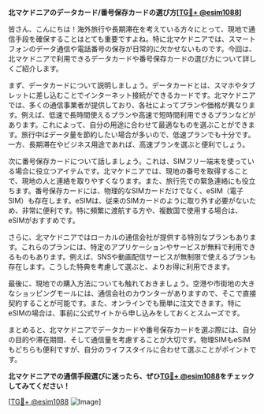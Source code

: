 **北マケドニアのデータカード/番号保存カードの選び方[[TG💪+ @esim1088](https://t.me/s/esim1088)]**

皆さん、こんにちは！海外旅行や長期滞在を考えている方々にとって、現地で通信手段を確保することはとても重要ですよね。特に北マケドニアでは、スマートフォンのデータ通信や電話番号の保存が日常的に欠かせないものです。今回は、北マケドニアで利用できるデータカードや番号保存カードの選び方について詳しくご紹介します。

まず、データカードについて説明しましょう。データカードとは、スマホやタブレットに差し込むことでインターネット接続ができるカードです。北マケドニアでは、多くの通信事業者が提供しており、各社によってプランや価格が異なります。例えば、低速で長時間使えるプランや高速で短時間利用できるプランなどがあります。これによって、自分の用途に合わせて最適なものを選ぶことができます。旅行中はデータ量を節約したい場合が多いので、低速プランでも十分です。一方、長期滞在やビジネス用途であれば、高速プランを選ぶと便利でしょう。

次に番号保存カードについて話しましょう。これは、SIMフリー端末を使っている場合に役立つアイテムです。北マケドニアでは、現地の番号を取得することで、現地の人と連絡を取りやすくなります。また、旅行先での緊急連絡にも役立ちます。番号保存カードには、物理的なSIMカードだけでなく、eSIM（電子SIM）も存在します。eSIMは、従来のSIMカードのように取り外す必要がないため、非常に便利です。特に頻繁に渡航する方や、複数国で使用する場合は、eSIMがおすすめです。

さらに、北マケドニアではローカルの通信会社が提供する特別なプランもあります。これらのプランには、特定のアプリケーションやサービスが無料で利用できるものもあります。例えば、SNSや動画配信サービスが無制限で使えるプランも存在します。こうした特典を考慮して選ぶと、よりお得に利用できます。

最後に、現地での購入方法についても触れておきましょう。空港や市街地の大きなショッピングモールには、通信会社のカウンターがありますので、そこで直接契約することが可能です。また、オンラインでも簡単に注文できます。特にeSIMの場合は、事前に公式サイトから申し込みをしておくとスムーズです。

まとめると、北マケドニアでデータカードや番号保存カードを選ぶ際には、自分の目的や滞在期間、そして通信量を考慮することが大切です。物理SIMもeSIMもどちらも便利ですが、自分のライフスタイルに合わせて選ぶことがポイントです。

**北マケドニアでの通信手段選びに迷ったら、ぜひ[TG💪+ @esim1088](https://t.me/s/esim1088)をチェックしてみてください！**

[[TG💪+ @esim1088](https://t.me/s/esim1088) ![Image](https://i.postimg.cc/Y0z9fWf4/image.png)]
